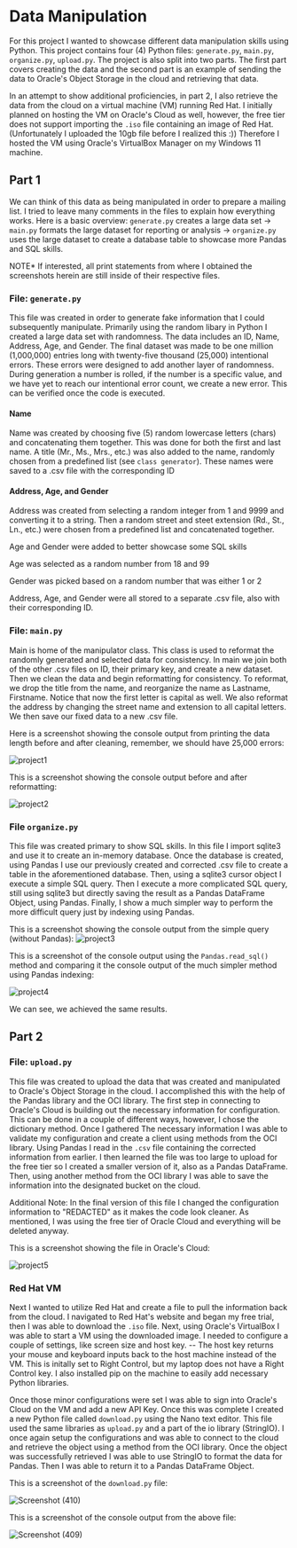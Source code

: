 # Data Manipulation
For this project I wanted to showcase different data manipulation skills using Python.
This project contains four (4) Python files: `generate.py`, `main.py`, `organize.py`, `upload.py`.
The project is also split into two parts. The first part covers creating the data and the second part
is an example of sending the data to Oracle's Object Storage in the cloud and retrieving that data. 

In an attempt to show additional proficiencies, in part 2, I also retrieve the data from the cloud on
a virtual machine (VM) running Red Hat. I initially planned on hosting the VM on Oracle's Cloud as well, however,
the free tier does not support importing the `.iso` file containing an image of Red Hat. (Unfortunately I uploaded the 10gb file before I realized this :))
Therefore I hosted the VM using Oracle's VirtualBox Manager on my Windows 11 machine.

## Part 1

We can think of this data as being manipulated in order to prepare a mailing list.
I tried to leave many comments in the files to explain how everything works. Here is a basic overview:
`generate.py` creates a large data set -> `main.py` formats the large dataset for reporting or analysis -> `organize.py` uses the large dataset to create a database table to showcase more Pandas and SQL skills.

NOTE* If interested, all print statements from where I obtained the screenshots herein are still inside of their respective files.

### File: `generate.py`
This file was created in order to generate fake information that I could subsequently manipulate.
Primarily using the random libary in Python I created a large data set with randomness. The data
includes an ID, Name, Address, Age, and Gender. The final dataset was made to be one million (1,000,000) entries long with twenty-five thousand (25,000) 
intentional errors. These errors were designed to add another layer of randomness. During generation a number is rolled, if the number is a specific value,
and we have yet to reach our intentional error count, we create a new error. This can be verified once the code is executed.

#### Name
Name was created by choosing five (5) random lowercase letters (chars) and concatenating them together. This was done for both
the first and last name. A title (Mr., Ms., Mrs., etc.) was also added to the name, randomly chosen from a predefined list (see `class generator`).
These names were saved to a .csv file with the corresponding ID

#### Address, Age, and Gender
Address was created from selecting a random integer from 1 and 9999 and converting it to a string. Then a random street and steet extension (Rd., St., Ln., etc.) were chosen
from a predefined list and concatenated together.

Age and Gender were added to better showcase some SQL skills

Age was selected as a random number from 18 and 99

Gender was picked based on a random number that was either 1 or 2

Address, Age, and Gender were all stored to a separate .csv file, also with their corresponding ID.

### File: `main.py`
Main is home of the manipulator class. This class is used to reformat the randomly generated and selected data for consistency. In main we join both of the other
.csv files on ID, their primary key, and create a new dataset. Then we clean the data and begin reformatting for consistency. To reformat, we drop the title from the name, and reorganize the name as Lastname, Firstname.
Notice that now the first letter is capital as well. We also reformat the address by changing the street name and extension to all capital letters. We then save our fixed data to a new .csv file.

Here is a screenshot showing the console output from printing the data length before and after cleaning, remember, we should have 25,000 errors:

![project1](https://github.com/MooreNick/ExampleDataManipulation/assets/123336257/fbd2cda7-8606-4171-8deb-de70931e96db)

This is a screenshot showing the console output before and after reformatting:

![project2](https://github.com/MooreNick/ExampleDataManipulation/assets/123336257/afd22dfc-6c8a-46bf-b6c8-25d061881560)


### File `organize.py`
This file was created primary to show SQL skills. In this file I import sqlite3 and use it to create an in-memory database. Once the database is created, using Pandas I use our previously created and
corrected .csv file to create a table in the aforementioned database. Then, using a sqlite3 cursor object I execute a simple SQL query. Then I execute a more complicated SQL query, still using sqlite3 but
directly saving the result as a Pandas DataFrame Object, using Pandas. Finally, I show a much simpler way to perform the more difficult query just by indexing using Pandas.

This is a screenshot showing the console output from the simple query (without Pandas):
![project3](https://github.com/MooreNick/ExampleDataManipulation/assets/123336257/59fd16b9-c14f-45c2-8f35-9044b0e55f97)

This is a screenshot of the console output using the `Pandas.read_sql()` method and comparing it the console output of the much simpler method using Pandas indexing:

![project4](https://github.com/MooreNick/ExampleDataManipulation/assets/123336257/54ee29f0-b9df-4eb3-b0f7-8cae410539b7)

We can see, we achieved the same results.

## Part 2
### File: `upload.py`
This file was created to upload the data that was created and manipulated to Oracle's Object Storage in the cloud. I accomplished this with the help of the Pandas library and the OCI library.
The first step in connecting to Oracle's Cloud is building out the necessary information for configuration. This can be done in a couple of different ways, however, I chose the dictionary method. Once I gathered
The necessary information I was able to validate my configuration and create a client using methods from the OCI library. Using Pandas I read in the `.csv` file containing the corrected information from earlier. I then learned
the file was too large to upload for the free tier so I created a smaller version of it, also as a Pandas DataFrame. Then, using another method from the OCI library I was able to save the information into the designated bucket on the cloud.

Additional Note: In the final version of this file I changed the configuration information to "REDACTED" as it makes the code look cleaner. As mentioned, I was using the free tier of Oracle Cloud and everything will be deleted anyway.

This is a screenshot showing the file in Oracle's Cloud:

![project5](https://github.com/MooreNick/ExampleDataManipulation/assets/123336257/7cd282cb-73b9-40b7-a05e-4154a73c97dc)


### Red Hat VM
Next I wanted to utilize Red Hat and create a file to pull the information back from the cloud. I navigated to Red Hat's website and began my free trial, then I was able to download the `.iso` file. Next, using Oracle's VirtualBox I was able
to start a VM using the downloaded image. I needed to configure a couple of settings, like screen size and host key. -- The host key returns your mouse and keyboard inputs back to the host machine instead of the VM. This is initally set to Right Control,
but my laptop does not have a Right Control key. I also installed pip on the machine to easily add necessary Python libraries.

Once those minor configurations were set I was able to sign into Oracle's Cloud on the VM and add a new API Key. Once this was complete I created a new Python file called `download.py` using the Nano text editor. This file used the same libraries as `upload.py`
and a part of the io library (StringIO). I once again setup the configurations and was able to connect to the cloud and retrieve the object using a method from the OCI library. Once the object was successfully retrieved I was able to use StringIO to format the
data for Pandas. Then I was able to return it to a Pandas DataFrame Object.

This is a screenshot of the `download.py` file:

![Screenshot (410)](https://github.com/MooreNick/ExampleDataManipulation/assets/123336257/6914ce79-ab10-466e-bb68-db04587b8d17)

This is a screenshot of the console output from the above file:

![Screenshot (409)](https://github.com/MooreNick/ExampleDataManipulation/assets/123336257/079f3c57-28b7-48ed-89f3-57df3f7e603d)
